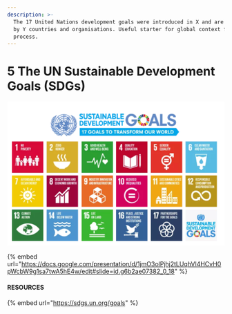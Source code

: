 ```yaml
---
description: >-
  The 17 United Nations development goals were introduced in X and are taken up
  by Y countries and organisations. Useful starter for global context for design
  process.
---
```


# 5 The UN Sustainable Development Goals (SDGs)

![](<../.gitbook/assets/image (21).png>)

{% embed url="https://docs.google.com/presentation/d/1jmO3olPjhj2tLUqhVl4HCvH0pWcbW9g1sa7twA5hE4w/edit#slide=id.g6b2ae07382_0_18" %}

#### RESOURCES

{% embed url="https://sdgs.un.org/goals" %}

